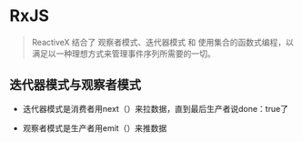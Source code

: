 # RxJS

> ReactiveX 结合了 观察者模式、迭代器模式 和 使用集合的函数式编程，以满足以一种理想方式来管理事件序列所需要的一切。

## 迭代器模式与观察者模式

- 迭代器模式是消费者用next（）来拉数据，直到最后生产者说done：true了

- 观察者模式是生产者用emit（）来推数据